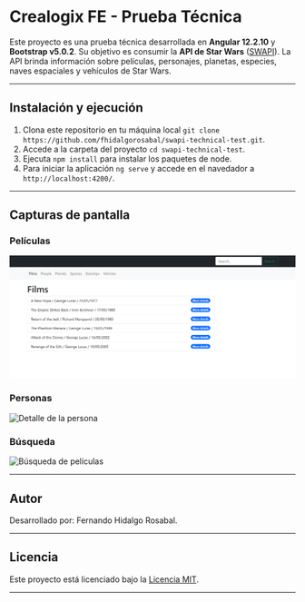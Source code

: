 # Crealogix FE - Prueba Técnica

Este proyecto es una prueba técnica desarrollada en **Angular 12.2.10** y **Bootstrap v5.0.2**. Su objetivo es consumir la **API de Star Wars** ([SWAPI](https://swapi.dev/documentation#intro)). La API brinda información sobre películas, personajes, planetas, especies, naves espaciales y vehículos de Star Wars.

---

## Instalación y ejecución

1. Clona este repositorio en tu máquina local `git clone https://github.com/fhidalgorosabal/swapi-technical-test.git`.
2. Accede a la carpeta del proyecto `cd swapi-technical-test`.
3. Ejecuta `npm install` para instalar los paquetes de node.
4. Para iniciar la aplicación `ng serve` y accede en el navedador a `http://localhost:4200/`.

---

## Capturas de pantalla

### Películas
![Listado de películas](src/assets/screenshot/films.png)

### Personas
![Detalle de la persona](src/assets/screenshots/person_details.png)

### Búsqueda
![Búsqueda de películas](src/assets/screenshots/search.png)

---

## Autor

Desarrollado por: Fernando Hidalgo Rosabal.

---

## Licencia

Este proyecto está licenciado bajo la [Licencia MIT](https://opensource.org/licenses/MIT).

---